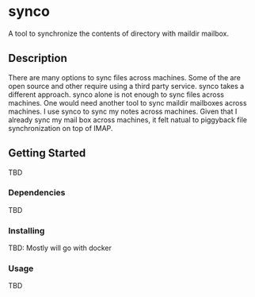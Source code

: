 # synco

A tool to synchronize the contents of directory with maildir mailbox.

## Description

There are many options to sync files across machines. Some of the are open source and other require using a third party service. synco takes a different approach. synco alone is not enough to sync files across machines. One would need another tool to sync maildir mailboxes across machines. I use synco to sync my notes across machines. Given that I already sync my mail box across machines, it felt natual to piggyback file synchronization on top of IMAP.

## Getting Started

TBD

### Dependencies

TBD

### Installing

TBD: Mostly will go with docker


### Usage

TBD
